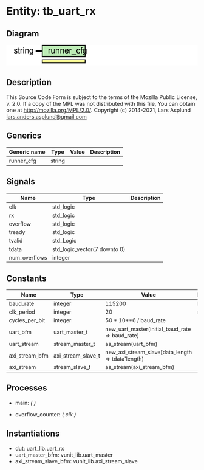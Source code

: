 # Entity: tb_uart_rx
## Diagram
![Diagram](tb_uart_rx.svg "Diagram")
## Description
This Source Code Form is subject to the terms of the Mozilla Public
License, v. 2.0. If a copy of the MPL was not distributed with this file,
You can obtain one at http://mozilla.org/MPL/2.0/.
Copyright (c) 2014-2021, Lars Asplund lars.anders.asplund@gmail.com
## Generics
| Generic name | Type   | Value | Description |
| ------------ | ------ | ----- | ----------- |
| runner_cfg   | string |       |             |
## Signals
| Name          | Type                         | Description |
| ------------- | ---------------------------- | ----------- |
| clk           | std_logic                    |             |
| rx            | std_logic                    |             |
| overflow      | std_logic                    |             |
| tready        | std_logic                    |             |
| tvalid        | std_Logic                    |             |
| tdata         | std_logic_vector(7 downto 0) |             |
| num_overflows | integer                      |             |
## Constants
| Name           | Type               | Value                                              | Description |
| -------------- | ------------------ | -------------------------------------------------- | ----------- |
| baud_rate      | integer            |  115200                                            | bits / s    |
| clk_period     | integer            |  20                                                | ns          |
| cycles_per_bit | integer            |  50 * 10**6 / baud_rate                            |             |
| uart_bfm       | uart_master_t      |  new_uart_master(initial_baud_rate => baud_rate)   |             |
| uart_stream    | stream_master_t    |  as_stream(uart_bfm)                               |             |
| axi_stream_bfm | axi_stream_slave_t |  new_axi_stream_slave(data_length => tdata'length) |             |
| axi_stream     | stream_slave_t     |  as_stream(axi_stream_bfm)                         |             |
## Processes
- main: _(  )_

- overflow_counter: _( clk )_

## Instantiations
- dut: uart_lib.uart_rx
- uart_master_bfm: vunit_lib.uart_master
- axi_stream_slave_bfm: vunit_lib.axi_stream_slave
